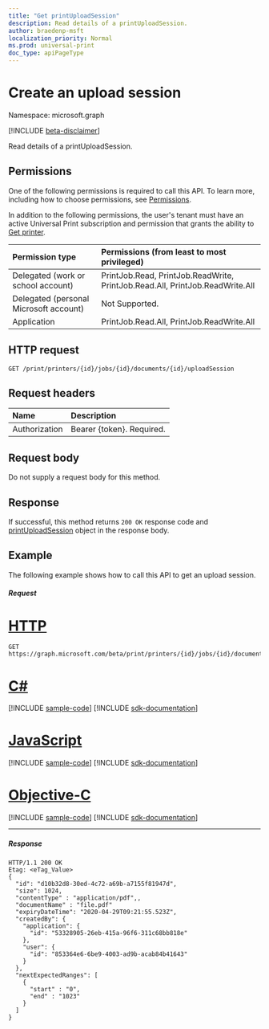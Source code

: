 ```yaml
---
title: "Get printUploadSession"
description: Read details of a printUploadSession.
author: braedenp-msft
localization_priority: Normal
ms.prod: universal-print
doc_type: apiPageType
---
```


# Create an upload session

Namespace: microsoft.graph

[!INCLUDE [beta-disclaimer](../../includes/beta-disclaimer.md)]

Read details of a printUploadSession.

## Permissions
One of the following permissions is required to call this API. To learn more, including how to choose permissions, see [Permissions](/graph/permissions-reference).

In addition to the following permissions, the user's tenant must have an active Universal Print subscription and permission that grants the ability to [Get printer](printer-get.md).

|Permission type | Permissions (from least to most privileged) |
|:---------------|:--------------------------------------------|
|Delegated (work or school account)| PrintJob.Read, PrintJob.ReadWrite, PrintJob.Read.All, PrintJob.ReadWrite.All |
|Delegated (personal Microsoft account)|Not Supported.|
|Application|PrintJob.Read.All, PrintJob.ReadWrite.All|

## HTTP request
<!-- { "blockType": "ignored" } -->
```http
GET /print/printers/{id}/jobs/{id}/documents/{id}/uploadSession
```
## Request headers
| Name          | Description   |
|:--------------|:--------------|
| Authorization | Bearer {token}. Required. |

## Request body
Do not supply a request body for this method.

## Response
If successful, this method returns `200 OK` response code and [printUploadSession](../resources/printUploadSession.md) object in the response body.

## Example
The following example shows how to call this API to get an upload session.
##### Request

# [HTTP](#tab/http)
<!-- {
  "blockType": "request",
  "name": "printdocument-put-uploadsession"
}-->
```http
GET https://graph.microsoft.com/beta/print/printers/{id}/jobs/{id}/documents/{id}/uploadSession
```
# [C#](#tab/csharp)
[!INCLUDE [sample-code](../includes/snippets/csharp/printdocument-uploaddata-csharp-snippets.md)]
[!INCLUDE [sdk-documentation](../includes/snippets/snippets-sdk-documentation-link.md)]

# [JavaScript](#tab/javascript)
[!INCLUDE [sample-code](../includes/snippets/javascript/printdocument-uploaddata-javascript-snippets.md)]
[!INCLUDE [sdk-documentation](../includes/snippets/snippets-sdk-documentation-link.md)]

# [Objective-C](#tab/objc)
[!INCLUDE [sample-code](../includes/snippets/objc/printdocument-uploaddata-objc-snippets.md)]
[!INCLUDE [sdk-documentation](../includes/snippets/snippets-sdk-documentation-link.md)]

---

##### Response

<!-- {
  "blockType": "response",
  "truncated": true,
  "@odata.type": "microsoft.graph.printUploadSession"
} -->
```http
HTTP/1.1 200 OK
Etag: <eTag_Value>
{
  "id": "d10b32d8-30ed-4c72-a69b-a7155f81947d",
  "size": 1024,
  "contentType" : "application/pdf",,
  "documentName" : "file.pdf"
  "expiryDateTime": "2020-04-29T09:21:55.523Z",
  "createdBy": {
    "application": {
      "id": "53328905-26eb-415a-96f6-311c68bb818e"
    },
    "user": {
      "id": "853364e6-6be9-4003-ad9b-acab84b41643"
    }
  },
  "nextExpectedRanges": [
    { 
      "start" : "0",
      "end" : "1023"
    }
  ]
}
```